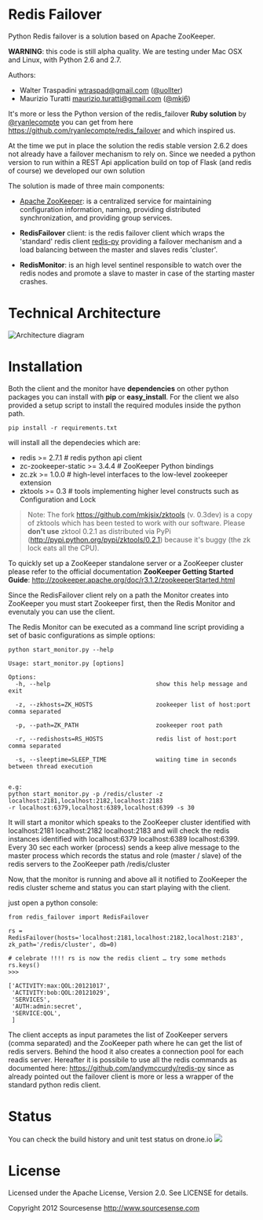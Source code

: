Redis Failover
==============

Python Redis failover is a solution based on Apache ZooKeeper.

__WARNING__: this code is still alpha quality. We are testing under Mac OSX and Linux, with Python 2.6 and 2.7.

Authors:
* Walter Traspadini <wtraspad@gmail.com> ([@uollter](https://twitter.com/uollter))
* Maurizio Turatti <maurizio.turatti@gmail.com> ([@mkj6](https://twitter.com/mkj6))

It's more or less the Python version of the redis_failover **Ruby solution** by [@ryanlecompte](https://twitter.com/ryanlecompte) you can get from here 
https://github.com/ryanlecompte/redis_failover and which inspired us.

At the time we put in place the solution the redis stable version 2.6.2 does not already have a failover mechanism 
to rely on. Since we needed a python version to run within a REST Api application build on top of Flask 
(and redis of course) we developed our own solution

The solution is made of three main components:

* [Apache ZooKeeper](http://zookeeper.apache.org/): is a centralized service for maintaining configuration information, 
naming, providing distributed synchronization, and providing group services.

* **RedisFailover** client: is the redis failover client which wraps the 'standard' redis client [redis-py](https://github.com/andymccurdy/redis-py) providing a failover mechanism and a load balancing between the master 
and slaves redis 'cluster'.

* **RedisMonitor**: is an high level sentinel responsible to watch over the redis nodes and promote a slave to master in case
of the starting master crashes.

Technical Architecture
======================

![Architecture diagram](https://github.com/uolter/redis_failover/raw/master/misc/RedisFailover.png)

Installation
============

Both the client and the monitor have **dependencies** on other python packages you can install with **pip** or 
**easy_install**. For the client we also provided a setup script to install the required modules inside the python path.


`pip install -r requirements.txt`

will install all the dependecies which are:

* redis >= 2.7.1                  # redis python api client
* zc-zookeeper-static >= 3.4.4    # ZooKeeper Python bindings
* zc.zk >= 1.0.0                  # high-level interfaces to the low-level zookeeper extension
* zktools >= 0.3                  # tools implementing higher level constructs such as Configuration and Lock

> Note: The fork https://github.com/mkjsix/zktools (v. 0.3dev) is a copy of zktools which has been tested to work with our software. Please __don't use__ zktool 0.2.1 as distributed via PyPi (http://pypi.python.org/pypi/zktools/0.2.1) because it's buggy (the zk lock eats all the CPU).

To quickly set up a ZooKeeper standalone server or a ZooKeeper cluster please refer to the official documentation 
**ZooKeeper Getting Started Guide**: http://zookeeper.apache.org/doc/r3.1.2/zookeeperStarted.html

Since the RedisFailover client rely on a path the Monitor creates into ZooKeeper you must start Zookeeper first, then the
Redis Monitor and evenutaly you can use the client.

The Redis Monitor can be executed as a command line script providing a set of basic configurations as simple options:

    python start_monitor.py --help

    Usage: start_monitor.py [options]

    Options:
      -h, --help                              show this help message and exit

      -z, --zkhosts=ZK_HOSTS                  zookeeper list of host:port comma separated

      -p, --path=ZK_PATH                      zookeeper root path

      -r, --redishosts=RS_HOSTS               redis list of host:port comma separated

      -s, --sleeptime=SLEEP_TIME              waiting time in seconds between thread execution


    e.g:
    python start_monitor.py -p /redis/cluster -z localhost:2181,localhost:2182,localhost:2183 
    -r localhost:6379,localhost:6389,localhost:6399 -s 30

It will start a monitor which speaks to the ZooKeeper cluster identified with localhost:2181 localhost:2182 localhost:2183 and will check the redis instances identified with localhost:6379 localhost:6389 localhost:6399. 
Every 30 sec each worker (process) sends a keep alive message to the master process which records the status and role (master / slave) of the redis servers to the ZooKeeper path /redis/cluster


Now, that the monitor is running and above all it notified to ZooKeeper the redis cluster scheme and status you can start playing with the client.

just open a python console:


    from redis_failover import RedisFailover

    rs = RedisFailover(hosts='localhost:2181,localhost:2182,localhost:2183', zk_path='/redis/cluster', db=0)

    # celebrate !!!! rs is now the redis client … try some methods
    rs.keys()
    >>>

    ['ACTIVITY:max:QOL:20121017',
     'ACTIVITY:bob:QOL:20121029',
     'SERVICES',
     'AUTH:admin:secret',
     'SERVICE:QOL',
     ]

The client accepts as input parametes the list of ZooKeeper servers (comma separated) and the ZooKeeper path where
he can get the list of redis servers.
Behind the hood it also creates a connection pool for each readis server. 
Hereafter it is possibile to use all the redis commands as documented here: https://github.com/andymccurdy/redis-py
since as already pointed out the failover client is more or less a wrapper of the standard python redis client.

Status
======

You can check the build history and unit test status on drone.io [![](https://drone.io/uolter/redis_failover/status.png)](https://drone.io/uolter/redis_failover/latest)

License
=======

Licensed under the Apache License, Version 2.0. See LICENSE for details.

Copyright 2012 Sourcesense http://www.sourcesense.com

